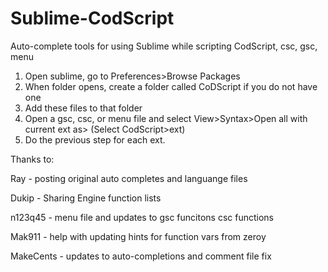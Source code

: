 # Sublime-CodScript
Auto-complete tools for using Sublime while scripting CodScript, csc, gsc, menu

1. Open sublime, go to Preferences>Browse Packages
2. When folder opens, create a folder called CoDScript if you do not have one
3. Add these files to that folder
4. Open a gsc, csc, or menu file and select View>Syntax>Open all with current ext as> (Select CodScript>ext)
6. Do the previous step for each ext.


Thanks to:

Ray - posting original auto completes and languange files

Dukip - Sharing Engine function lists

n123q45 - menu file and updates to gsc funcitons csc functions

Mak911 - help with updating hints for function vars from zeroy

MakeCents - updates to auto-completions and comment file fix
